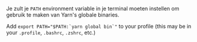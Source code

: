 Je zult je `PATH` environment variable in je terminal moeten instellen om gebruik te maken van Yarn's globale binaries.

Add ``export PATH="$PATH:`yarn global bin`"`` to your profile (this may be in your `.profile`, `.bashrc`, `.zshrc`, etc.)